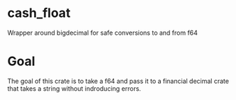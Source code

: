 # cash_float
Wrapper around bigdecimal for safe conversions to and from f64

# Goal
The goal of this crate is to take a f64 and pass it to a financial decimal crate that takes a string without indroducing errors.
